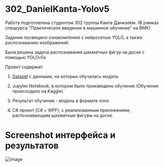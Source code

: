 # 302_DanielKanta-Yolov5

Работа подготовлена студентом 302 группы Канта Даниэлем. (В рамках спецкурса "Практическое введение в машинное обучение" на ВМК)

Задание посвящено ознакомлению с нейросетью YOLO, а также распознаванию изображений.

Была решена задача распознавания шахматных фигур на доске с помощью YOLOv5s 

Проект содержит:
  
  1) [Dataset](https://www.kaggle.com/datasets/imtkaggleteam/chess-pieces-detection-image-dataset/data) с данными, на которых обучалась модель
  
  2) Jupyter Notebook, в котором было произведено обучение (Обучение происходило на Kaggle)
  
  3) Результат обучения - модель в формате onnx
  
  4) C# проект (C# + WPF), с реализованным приложением, распознавающим шахматные фигуры на доске.

  # Screenshot интерфейса и результатов
  ![image](https://github.com/Cuperboy/302_DanielKanta-Yolov5/assets/133443185/3806f0a6-3b2a-46fc-8a8d-0e047b1da779)
